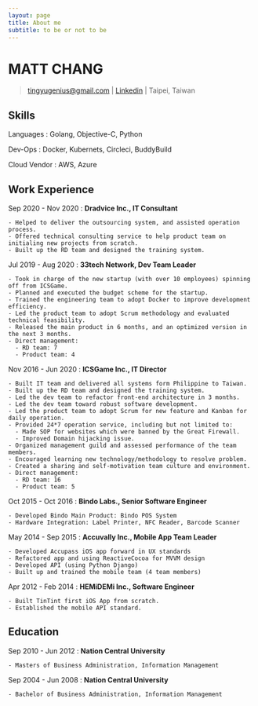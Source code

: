 ```yaml
---
layout: page
title: About me
subtitle: to be or not to be
---
```


MATT CHANG
===========

> [tingyugenius@gmail.com](mailto:tingyugenius@gmail.com) |
> [Linkedin](https://www.linkedin.com/in/matt-chang-45117a99/) |
> Taipei, Taiwan

Skills
------

Languages
:   Golang, Objective-C, Python

Dev-Ops
:   Docker, Kubernets, Circleci, BuddyBuild

Cloud Vendor
:   AWS, Azure

Work Experience
---------------

Sep 2020 - Nov 2020
:   **Dradvice Inc., IT Consultant**

    - Helped to deliver the outsourcing system, and assisted operation process.
    - Offered technical consulting service to help product team on initialing new projects from scratch.
    - Built up the RD team and designed the training system.

Jul 2019 - Aug 2020
:   **33tech Network, Dev Team Leader**

    - Took in charge of the new startup (with over 10 employees) spinning off from ICSGame.
    - Planned and executed the budget scheme for the startup.
    - Trained the engineering team to adopt Docker to improve development efficiency.
    - Led the product team to adopt Scrum methodology and evaluated technical feasibility.
    - Released the main product in 6 months, and an optimized version in the next 3 months.
    - Direct management:
      - RD team: 7 
      - Product team: 4

Nov 2016 - Jun 2020
:   **ICSGame Inc., IT Director**

    - Built IT team and delivered all systems form Philippine to Taiwan.
    - Built up the RD team and designed the training system.
    - Led the dev team to refactor front-end architecture in 3 months.
    - Led the dev team toward robust software development.
    - Led the product team to adopt Scrum for new feature and Kanban for daily operation.
    - Provided 24*7 operation service, including but not limited to:
      - Made SOP for websites which were banned by the Great Firewall.
      - Improved Domain hijacking issue.
    - Organized management guild and assessed performance of the team members.
    - Encouraged learning new technology/methodology to resolve problem.
    - Created a sharing and self-motivation team culture and environment.
    - Direct management:
      - RD team: 16
      - Product team: 5


Oct 2015 - Oct 2016
:   **Bindo Labs., Senior Software Engineer**

    - Developed Bindo Main Product: Bindo POS System
    - Hardware Integration: Label Printer, NFC Reader, Barcode Scanner

May 2014 - Sep 2015
:   **Accuvally Inc., Mobile App Team Leader**

    - Developed Accupass iOS app forward in UX standards
    - Refactored app and using ReactiveCocoa for MVVM design
    - Developed API (using Python Django)
    - Built up and trained the mobile team (4 team members)

Apr 2012 - Feb 2014
:   **HEMiDEMi Inc., Software Engineer**

    - Built TinTint first iOS App from scratch.
    - Established the mobile API standard.
  


Education
---------

Sep 2010 - Jun 2012
:   **Nation Central University**

    - Masters of Business Administration, Information Management

Sep 2004 - Jun 2008
:   **Nation Central University**

    - Bachelor of Business Administration, Information Management
